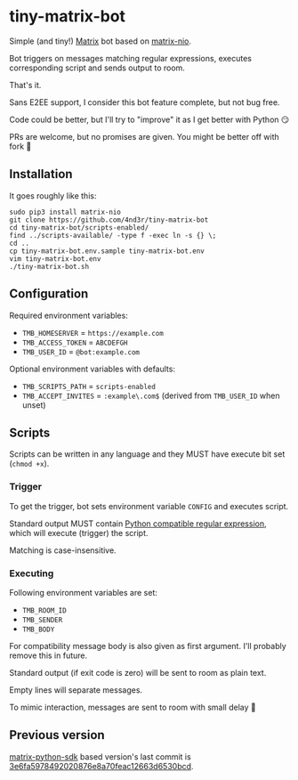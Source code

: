 # tiny-matrix-bot

Simple (and tiny!) [Matrix](https://matrix.org) bot based on [matrix-nio](https://github.com/poljar/matrix-nio).

Bot triggers on messages matching regular expressions, executes corresponding script and sends output to room.

That's it.

Sans E2EE support, I consider this bot feature complete, but not bug free.

Code could be better, but I'll try to "improve" it as I get better with Python 😏

PRs are welcome, but no promises are given. You might be better off with fork 🙏

## Installation

It goes roughly like this:

```
sudo pip3 install matrix-nio
git clone https://github.com/4nd3r/tiny-matrix-bot
cd tiny-matrix-bot/scripts-enabled/
find ../scripts-available/ -type f -exec ln -s {} \;
cd ..
cp tiny-matrix-bot.env.sample tiny-matrix-bot.env
vim tiny-matrix-bot.env
./tiny-matrix-bot.sh
```

## Configuration

Required environment variables:

* `TMB_HOMESERVER` = `https://example.com`
* `TMB_ACCESS_TOKEN` = `ABCDEFGH`
* `TMB_USER_ID` = `@bot:example.com`

Optional environment variables with defaults:

* `TMB_SCRIPTS_PATH` = `scripts-enabled`
* `TMB_ACCEPT_INVITES` = `:example\.com$` (derived from `TMB_USER_ID` when unset)

## Scripts

Scripts can be written in any language and they MUST have execute bit set (`chmod +x`).

### Trigger

To get the trigger, bot sets environment variable `CONFIG` and executes script.

Standard output MUST contain
[Python compatible regular expression](https://docs.python.org/3.7/library/re.html#regular-expression-syntax),
which will execute (trigger) the script.

Matching is case-insensitive.

### Executing

Following environment variables are set:

* `TMB_ROOM_ID`
* `TMB_SENDER`
* `TMB_BODY`

For compatibility message body is also given as first argument. I'll probably remove this in future.

Standard output (if exit code is zero) will be sent to room as plain text.

Empty lines will separate messages.

To mimic interaction, messages are sent to room with small delay 🤖

## Previous version

[matrix-python-sdk](https://github.com/matrix-org/matrix-python-sdk) based version's last commit is
[3e6fa5978492020876e8a70feac12663d6530bcd](https://github.com/4nd3r/tiny-matrix-bot/tree/3e6fa5978492020876e8a70feac12663d6530bcd).
